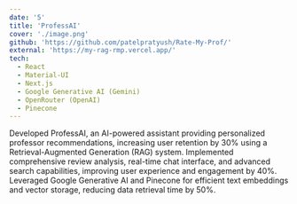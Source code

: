 ```yaml
---
date: '5'
title: 'ProfessAI'
cover: './image.png'
github: 'https://github.com/patelpratyush/Rate-My-Prof/'
external: 'https://my-rag-rmp.vercel.app/'
tech:
  - React
  - Material-UI
  - Next.js
  - Google Generative AI (Gemini)
  - OpenRouter (OpenAI)
  - Pinecone
---
```


Developed ProfessAI, an AI-powered assistant providing personalized professor recommendations, increasing user retention by 30% using a Retrieval-Augmented Generation (RAG) system. Implemented comprehensive review analysis, real-time chat interface, and advanced search capabilities,
improving user experience and engagement by 40%. Leveraged Google Generative AI and Pinecone for efficient text embeddings and vector storage, reducing data retrieval time by 50%.
